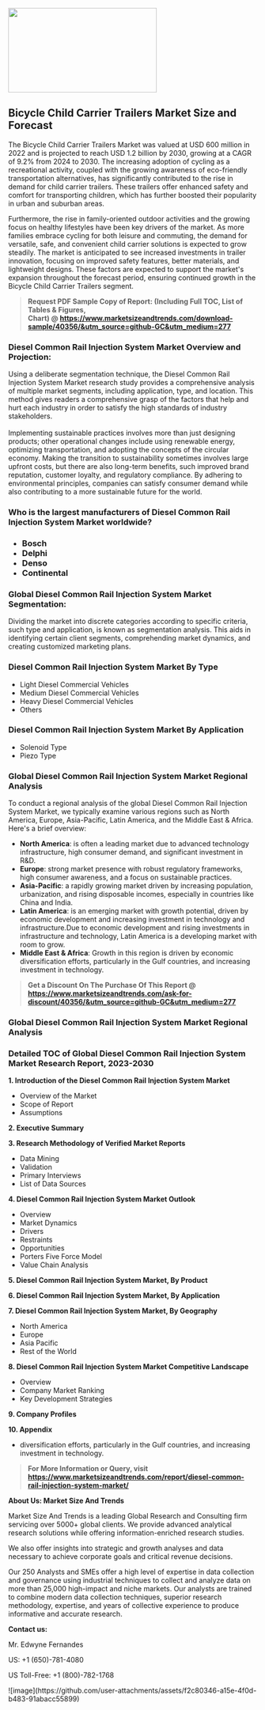 <p><img class="alignnone size-medium wp-image-20088" src="https://ffe5etoiles.com/wp-content/uploads/2024/12/MST1-300x171.png" alt="" width="300" height="171" /></p><h2>Bicycle Child Carrier Trailers Market Size and Forecast</h2><p>The Bicycle Child Carrier Trailers Market was valued at USD 600 million in 2022 and is projected to reach USD 1.2 billion by 2030, growing at a CAGR of 9.2% from 2024 to 2030. The increasing adoption of cycling as a recreational activity, coupled with the growing awareness of eco-friendly transportation alternatives, has significantly contributed to the rise in demand for child carrier trailers. These trailers offer enhanced safety and comfort for transporting children, which has further boosted their popularity in urban and suburban areas.</p><p>Furthermore, the rise in family-oriented outdoor activities and the growing focus on healthy lifestyles have been key drivers of the market. As more families embrace cycling for both leisure and commuting, the demand for versatile, safe, and convenient child carrier solutions is expected to grow steadily. The market is anticipated to see increased investments in trailer innovation, focusing on improved safety features, better materials, and lightweight designs. These factors are expected to support the market's expansion throughout the forecast period, ensuring continued growth in the Bicycle Child Carrier Trailers segment.</p></p><blockquote id="" class=""><strong>Request PDF Sample Copy of Report: (Including Full TOC, List of Tables &amp; Figures, Chart)&nbsp;@&nbsp;<strong><a href="https://www.marketsizeandtrends.com/download-sample/40356/&utm_source=github-GC&utm_medium=277" target="_blank">https://www.marketsizeandtrends.com/download-sample/40356/&utm_source=github-GC&utm_medium=277</a></strong></strong></blockquote><h3 id="" class="">Diesel Common Rail Injection System Market&nbsp;Overview and Projection:</h3><p id="" class="">Using a deliberate segmentation technique, the Diesel Common Rail Injection System Market research study provides a comprehensive analysis of multiple market segments, including application, type, and location. This method gives readers a comprehensive grasp of the factors that help and hurt each industry in order to satisfy the high standards of industry stakeholders. <br /> <br />Implementing sustainable practices involves more than just designing products; other operational changes include using renewable energy, optimizing transportation, and adopting the concepts of the circular economy. Making the transition to sustainability sometimes involves large upfront costs, but there are also long-term benefits, such improved brand reputation, customer loyalty, and regulatory compliance. By adhering to environmental principles, companies can satisfy consumer demand while also contributing to a more sustainable future for the world.</p><h3 id="" class="">Who is the largest manufacturers of&nbsp;Diesel Common Rail Injection System Market worldwide?</h3><h3 class=""><p><ul><li>Bosch </li><li> Delphi </li><li> Denso </li><li> Continental</li></ul></p></h3><h3 id="" class="">Global&nbsp;Diesel Common Rail Injection System Market Segmentation:</h3><p id="" class="">Dividing the market into discrete categories according to specific criteria, such type and application, is known as segmentation analysis. This aids in identifying certain client segments, comprehending market dynamics, and creating customized marketing plans.</p><h3 id="" class="">Diesel Common Rail Injection System Market&nbsp;By Type</h3><p><p><ul><li>Light Diesel Commercial Vehicles </li><li> Medium Diesel Commercial Vehicles </li><li> Heavy Diesel Commercial Vehicles </li><li> Others</p></li></ul></p></p><h3 id="" class="">Diesel Common Rail Injection System Market&nbsp;By Application</h3><p class=""><p><ul><li>Solenoid Type </li><li> Piezo Type</li></ul></p></p><h3 id="" class="">Global Diesel Common Rail Injection System Market Regional Analysis</h3><p id="" class="">To conduct a regional analysis of the global Diesel Common Rail Injection System Market, we typically examine various regions such as North America, Europe, Asia-Pacific, Latin America, and the Middle East &amp; Africa. Here's a brief overview:</p><ul><li><strong>North America</strong>: is often a leading market due to advanced technology infrastructure, high consumer demand, and significant investment in R&amp;D.</li><li><strong>Europe</strong>: strong market presence with robust regulatory frameworks, high consumer awareness, and a focus on sustainable practices.</li><li><strong>Asia-Pacific</strong>: a rapidly growing market driven by increasing population, urbanization, and rising disposable incomes, especially in countries like China and India.</li><li><strong>Latin America</strong>: is an emerging market with growth potential, driven by economic development and increasing investment in technology and infrastructure.Due to economic development and rising investments in infrastructure and technology, Latin America is a developing market with room to grow.</li><li><strong>Middle East &amp; Africa</strong>: Growth in this region is driven by economic diversification efforts, particularly in the Gulf countries, and increasing investment in technology.</li></ul><blockquote id="" class=""><strong>Get a Discount On The Purchase Of This Report @ <strong><a href="https://www.marketsizeandtrends.com/ask-for-discount/40356/&utm_source=github-GC&utm_medium=277" target="_blank">https://www.marketsizeandtrends.com/ask-for-discount/40356/&utm_source=github-GC&utm_medium=277</a></strong></strong></blockquote><h3 id="" class="">Global Diesel Common Rail Injection System Market Regional Analysis</h3><h3 id="" class="">Detailed TOC of Global Diesel Common Rail Injection System Market Research Report, 2023-2030</h3><p id="" class=""><strong>1. Introduction of the Diesel Common Rail Injection System Market</strong></p><ul><li>Overview of the Market</li><li>Scope of Report</li><li>Assumptions</li></ul><p id="" class=""><strong>2. Executive Summary</strong></p><p id="" class=""><strong>3. Research Methodology of Verified Market Reports</strong></p><ul><li>Data Mining</li><li>Validation</li><li>Primary Interviews</li><li>List of Data Sources</li></ul><p id="" class=""><strong>4. Diesel Common Rail Injection System Market Outlook</strong></p><ul><li>Overview</li><li>Market Dynamics</li><li>Drivers</li><li>Restraints</li><li>Opportunities</li><li>Porters Five Force Model</li><li>Value Chain Analysis</li></ul><p id="" class=""><strong>5. Diesel Common Rail Injection System Market, By Product</strong></p><p id="" class=""><strong>6. Diesel Common Rail Injection System Market, By Application</strong></p><p id="" class=""><strong>7. Diesel Common Rail Injection System Market, By Geography</strong></p><ul><li>North America</li><li>Europe</li><li>Asia Pacific</li><li>Rest of the World</li></ul><p id="" class=""><strong>8. Diesel Common Rail Injection System Market Competitive Landscape</strong></p><ul><li>Overview</li><li>Company Market Ranking</li><li>Key Development Strategies</li></ul><p id="" class=""><strong>9. Company Profiles</strong></p><p id="" class=""><strong>10. Appendix</strong></p><ul><li>diversification efforts, particularly in the Gulf countries, and increasing investment in technology.</li></ul><blockquote id="" class=""><strong>For More Information or Query, visit <strong><strong><a href="https://www.marketsizeandtrends.com/report/diesel-common-rail-injection-system-market/" target="_blank">https://www.marketsizeandtrends.com/report/diesel-common-rail-injection-system-market/</a></strong></strong></strong></blockquote><p id="" class=""><strong>About Us: Market Size And Trends</strong></p><p id="" class="">Market Size And Trends is a leading Global Research and Consulting firm servicing over 5000+ global clients. We provide advanced analytical research solutions while offering information-enriched research studies.</p><p id="" class="">We also offer insights into strategic and growth analyses and data necessary to achieve corporate goals and critical revenue decisions.</p><p id="" class="">Our 250 Analysts and SMEs offer a high level of expertise in data collection and governance using industrial techniques to collect and analyze data on more than 25,000 high-impact and niche markets. Our analysts are trained to combine modern data collection techniques, superior research methodology, expertise, and years of collective experience to produce informative and accurate research.</p><p id="" class=""><strong>Contact us:</strong></p><p id="" class="">Mr. Edwyne Fernandes</p><p id="" class="">US: +1 (650)-781-4080</p><p id="" class="">US Toll-Free: +1 (800)-782-1768</p>
![image](https://github.com/user-attachments/assets/f2c80346-a15e-4f0d-b483-91abacc55899)

